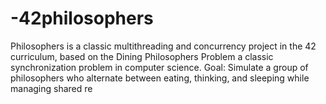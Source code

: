# -42philosophers
Philosophers is a classic multithreading and concurrency project in the 42 curriculum, based on the Dining Philosophers Problem a classic synchronization problem in computer science. Goal: Simulate a group of philosophers who alternate between eating, thinking, and sleeping while managing shared re
